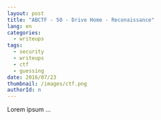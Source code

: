 ```yaml
---
layout: post
title: "ABCTF - 50 - Drive Home - Reconaissance"
lang: en
categories:
  - writeups
tags:
  - security
  - writeups
  - ctf
  - guessing
date: 2016/07/23
thumbnail: /images/ctf.png
authorId: n
---
```

Lorem ipsum ...
